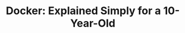 ---
title: 'Docker: Explained Simply for a 10-Year-Old'
description: 'Explain Docker to a 10-year-old.'
link: 'https://aws.plainenglish.io/docker-explained-simply-for-a-10-year-old-the-magic-box-for-computer-programs-94452b930d6b'
imageURL: 'https://res.cloudinary.com/dc6mrv5cb/image/upload/v1700074561/personal-resources/learning/aws.plainenglish.io_docker-explained-simply-for-a-10-year-old-the-magic-box-for-computer-programs-94452b930d6b_nimrsf.png'
---